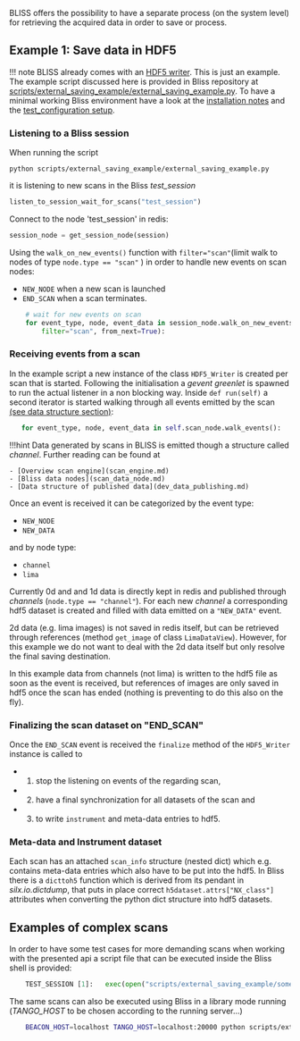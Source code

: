 BLISS offers the possibility to have a separate process (on the system level) for retrieving the acquired data in order to save or process.


## Example 1: Save data in HDF5

!!! note
    BLISS already comes with an [HDF5 writer](dev_data_nexus_server.md). This is just an example.
    The  example script discussed here is provided in Bliss repository 
    at [scripts/external_saving_example/external_saving_example.py](https://gitlab.esrf.fr/bliss/bliss/blob/master/scripts/external_saving_example/external_saving_example.py).
    To have a minimal working Bliss environment have a look at the [installation notes](installation.md#installation-outside-esrf) 
    and the [test_configuration setup](installation.md#use-bliss-without-hardware).


### Listening to a Bliss session
When running the script 

    python scripts/external_saving_example/external_saving_example.py
    
it is listening to new scans in the Bliss *test_session* 

```python
listen_to_session_wait_for_scans("test_session")
```

Connect to the node 'test_session' in redis:

```python
session_node = get_session_node(session)
```

Using  the `walk_on_new_events()` function with `filter="scan"`(limit walk to nodes of type `node.type == "scan"` ) in order to handle new events on scan nodes: 

- `NEW_NODE` when a new scan is launched 
- `END_SCAN` when a scan terminates.

```python
    # wait for new events on scan
    for event_type, node, event_data in session_node.walk_on_new_events(
        filter="scan", from_next=True):
```

### Receiving events from a scan
In the example script a new instance of the class `HDF5_Writer` is created per scan that is started. Following the
initialisation a _gevent greenlet_ is spawned to run the actual listener in a non blocking way. Inside `def run(self)` 
a second iterator is started walking through all events emitted by the scan
[(see data structure section)](dev_data_publishing.md#experiment-and-redis-data-structure):

```python
   for event_type, node, event_data in self.scan_node.walk_events():
```

!!!hint
    Data generated by scans in BLISS is emitted though a structure called _channel_. Further reading can be found at
    
    - [Overview scan engine](scan_engine.md)
    - [Bliss data nodes](scan_data_node.md)
    - [Data structure of published data](dev_data_publishing.md)

Once an event is received it can be categorized by the event type:

- `NEW_NODE`
- `NEW_DATA`

and by node type:
 
- `channel`
- `lima`


Currently  0d and and 1d data is directly kept in redis and published through _channels_ (`node.type == "channel"`).
For each new _channel_  a corresponding hdf5 dataset is created and filled with data emitted on a `"NEW_DATA"` event.

2d data (e.g. lima images) is not saved in redis itself, but can be retrieved through references (method `get_image` of class `LimaDataView`). However, for this example we
do not want to deal with the 2d data itself but only resolve the final saving destination. 

In this example data from channels (not lima) is written to the hdf5 file as soon 
as the event is received, but references of images are only saved in hdf5 once the scan has ended (nothing is preventing to do this also on the fly).

### Finalizing the scan dataset on "END_SCAN"
Once the `END_SCAN` event is received the `finalize` method of the `HDF5_Writer` instance is called 
to 

- 1) stop the listening on events of the regarding scan, 
- 2) have a final synchronization for all datasets of the scan and 
- 3) to write `instrument` and meta-data entries to hdf5.

### Meta-data and Instrument dataset
Each scan has an attached `scan_info` structure (nested dict) which e.g. contains meta-data entries which also have to be put into the hdf5. In Bliss there is a `dicttoh5` 
function which is derived from its pendant in _silx.io.dictdump_, that puts in place correct `h5dataset.attrs["NX_class"]` attributes when converting the python dict 
structure into hdf5 datasets.

## Examples of complex scans
In order to have some test cases for more demanding scans when working with the presented api a script file that can be executed inside the Bliss shell is provided:
```python
    TEST_SESSION [1]:   exec(open("scripts/external_saving_example/some_scans.py").read())
```

The same scans can also be executed using Bliss in a library mode running (_TANGO_HOST_ to be chosen according to the running server...)
```bash
    BEACON_HOST=localhost TANGO_HOST=localhost:20000 python scripts/external_saving_example/some_scans_bliss_as_library.py 
```

